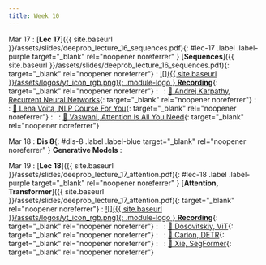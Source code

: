 ```yaml
---
title: Week 10
---
```




Mar 17
: [**Lec 17**]({{ site.baseurl }}/assets/slides/deeprob_lecture_16_sequences.pdf){: #lec-17 .label .label-purple target="_blank" rel="noopener noreferrer" } [**Sequences**]({{ site.baseurl }}/assets/slides/deeprob_lecture_16_sequences.pdf){: target="_blank" rel="noopener noreferrer"}
  : [![]({{ site.baseurl }}/assets/logos/yt_icon_rgb.png){: .module-logo } **Recording**](https://leccap.engin.umich.edu/leccap/player/r/E36OWG){: target="_blank" rel="noopener noreferrer"}
: &nbsp;
  : [📖 Andrej Karpathy, Recurrent Neural Networks](http://karpathy.github.io/2015/05/21/rnn-effectiveness/){: target="_blank" rel="noopener noreferrer"}
: &nbsp;
  : [📖 Lena Voita, NLP Course For You](https://lena-voita.github.io/nlp_course.html){: target="_blank" rel="noopener noreferrer"}
: &nbsp;
  : [📖 Vaswani, Attention Is All You Need](https://arxiv.org/pdf/1706.03762.pdf){: target="_blank" rel="noopener noreferrer"}



Mar 18
: **Dis 8**{: #dis-8 .label .label-blue target="_blank" rel="noopener noreferrer" } **Generative Models**
: &nbsp;



Mar 19
: [**Lec 18**]({{ site.baseurl }}/assets/slides/deeprob_lecture_17_attention.pdf){: #lec-18 .label .label-purple target="_blank" rel="noopener noreferrer" } [**Attention, Transformer**]({{ site.baseurl }}/assets/slides/deeprob_lecture_17_attention.pdf){: target="_blank" rel="noopener noreferrer"}
  : [![]({{ site.baseurl }}/assets/logos/yt_icon_rgb.png){: .module-logo } **Recording**](https://leccap.engin.umich.edu/leccap/player/r/qQeP8k){: target="_blank" rel="noopener noreferrer"}
: &nbsp;
  : [📖 Dosovitskiy, ViT](https://arxiv.org/pdf/2010.11929.pdf){: target="_blank" rel="noopener noreferrer"}
: &nbsp;
  : [📖 Carion, DETR](https://arxiv.org/pdf/2005.12872.pdf){: target="_blank" rel="noopener noreferrer"}
: &nbsp;
  : [📖 Xie, SegFormer](https://arxiv.org/pdf/2105.15203.pdf){: target="_blank" rel="noopener noreferrer"}






